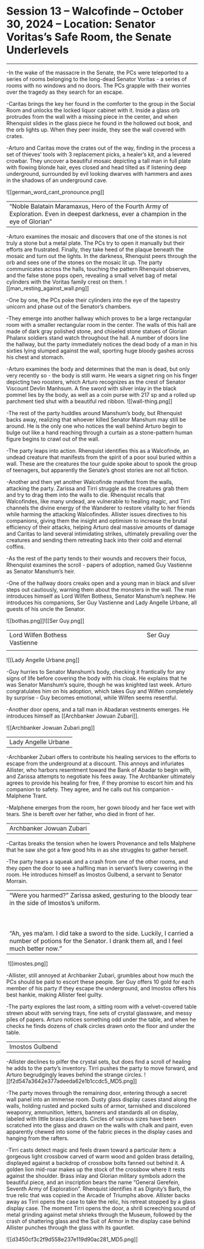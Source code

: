 # Session 13 – Walcofinde – October 30, 2024 – Location: Senator Voritas’s Safe Room, the Senate Underlevels

---

  

-In the wake of the massacre in the Senate, the PCs were teleported to a series of rooms belonging to the long-dead Senator Voritas - a series of rooms with no windows and no doors. The PCs grapple with their worries over the tragedy as they search for an escape. 

  

-Caritas brings the key her found in the comforter to the group in the Social Room and unlocks the locked liquor cabinet with it. Inside a glass orb protrudes from the wall with a missing piece in the center, and when Rhenquist slides in the glass piece he found in the hollowed out book, and the orb lights up. When they peer inside, they see the wall covered with crates. 

  

-Arturo and Caritas move the crates out of the way, finding in the process a set of thieves’ tools with 3 replacement picks, a healer’s kit, and a levered crowbar. They uncover a beautiful mosaic depicting a tall man in full plate with flowing blonde hair, eyes closed and head tilted as if listening deep underground, surrounded by evil looking dwarves with hammers and axes in the shadows of an underground cave. 

  

![[german_word_cant_pronounce.png]]

|   |
|---|
|“Noble Balatain Maramaxus, Hero of the Fourth Army of Exploration. Even in deepest darkness, ever a champion in the eye of Glorian”|

  

-Arturo examines the mosaic and discovers that one of the stones is not truly a stone but a metal plate. The PCs try to open it manually but their efforts are frustrated. Finally, they take heed of the plaque beneath the mosaic and turn out the lights. In the darkness, Rhenquist peers through the orb and sees one of the stones on the mosaic lit up. The party communicates across the halls, touching the pattern Rhenquist observes, and the false stone pops open, revealing a small velvet bag of metal cylinders with the Voritas family crest on them. ![[man_resting_against_wall.png]]

  

-One by one, the PCs poke their cylinders into the eye of the tapestry unicorn and phase out of the Senator’s chambers. 

  

-They emerge into another hallway which proves to be a large rectangular room with a smaller rectangular room in the center. The walls of this hall are made of dark gray polished stone, and chiseled stone statues of Glorian Phalanx soldiers stand watch throughout the hall. A number of doors line the hallway, but the party immediately notices the dead body of a man in his sixties lying slumped against the wall, sporting huge bloody gashes across his chest and stomach. 

  

-Arturo examines the body and determines that the man is dead, but only very recently so - the body is still warm. He wears a signet ring on his finger depicting two roosters, which Arturo recognizes as the crest of Senator Viscount Devlin Manhsum. A fine sword with silver inlay in the black pommel lies by the body, as well as a coin purse with 217 sp and a rolled up parchment tied shut with a beautiful red ribbon. ![[wall-thing.png]]

  

-The rest of the party huddles around Manshum’s body, but Rhenquist backs away, realizing that whoever killed Senator Manshum may still be around. He is the only one who notices the wall behind Arturo begin to bulge out like a hand reaching through a curtain as a stone-pattern human figure begins to crawl out of the wall. 

  

-The party leaps into action. Rhenquist identifies this as a Walcofinde, an undead creature that manifests from the spirit of a poor soul buried within a wall. These are the creatures the tour guide spoke about to spook the group of teenagers, but apparently the Senate’s ghost stories are not all fiction. 

  

-Another and then yet another Walcofinde manifest from the walls, attacking the party. Zarissa and Tirri struggle as the creatures grab them and try to drag them into the walls to die. Rhenquist recalls that Walcofindes, like many undead, are vulnerable to healing magic, and Tirri channels the divine energy of the Wanderer to restore vitality to her friends while harming the attacking Walcofindes. Allister issues directives to his companions, giving them the insight and optimism to increase the brutal efficiency of their attacks, helping Arturo deal massive amounts of damage and Caritas to land several intimidating strikes, ultimately prevailing over the creatures and sending them retreating back into their cold and eternal coffins. 

  

-As the rest of the party tends to their wounds and recovers their focus, Rhenquist examines the scroll - papers of adoption, named Guy Vastienne as Senator Manshum’s heir. 

  

-One of the hallway doors creaks open and a young man in black and silver steps out cautiously, warning them about the monsters in the wall. The man introduces himself as Lord Wilfen Bothess, Senator Manshum’s nephew. He introduces his companions, Ser Guy Vastienne and Lady Angelle Urbane, all guests of his uncle the Senator. 

  
  
![[bothas.png]]![[Ser Guy.png]]

  

  
  
  
  

|                                                                                       |
| ------------------------------------------------------------------------------------- |
| Lord Wilfen Bothess                                                 Ser Guy Vastienne |
|                                                                                       |

  
![[Lady Angelle Urbane.png]]

-Guy hurries to Senator Manshum’s body, checking it frantically for any signs of life before covering the body with his cloak. He explains that he was Senator Manshum’s squire, though he was knighted last week. Arturo congratulates him on his adoption, which takes Guy and Wilfen completely by surprise - Guy becomes emotional, while Wilfen seems resentful. 

  

-Another door opens, and a tall man in Abadaran vestments emerges. He introduces himself as [[Archbanker Jowuan Zubari]]. 

  
![[Archbanker Jowuan Zubari.png]]

|   |
|---|
|Lady Angelle Urbane|

  

-Archbanker Zubari offers to contribute his healing services to the efforts to escape from the underground at a discount. This annoys and infuriates Allister, who harbors resentment toward the Bank of Abadar to begin with, and Zarissa attempts to negotiate his fees away. The Archbanker ultimately agrees to provide his healing for free, if they promise to escort him and his companion to safety. They agree, and he calls out his companion - Malphene Trant. 

  

-Malphene emerges from the room, her gown bloody and her face wet with tears. She is bereft over her father, who died in front of her.

|   |
|---|
|Archbanker Jowuan Zubari|

  

-Caritas breaks the tension when he lowers Provenance and tells Malphene that he saw she got a few good hits in as she struggles to gather herself. 

  

-The party hears a squeak and a crash from one of the other rooms, and they open the door to see a halfling man in servant’s livery cowering in the room. He introduces himself as Imostos Gulbend, a servant to Senator Morrain. 

  

|   |
|---|
|“Were you harmed?” Zarissa asked, gesturing to the bloody tear in the side of Imostos’s uniform. <br><br>  <br><br>“Ah, yes ma’am. I did take a sword to the side. Luckily, I carried a number of potions for the Senator. I drank them all, and I feel much better now.”|

 ![[imostes.png]]

-Allister, still annoyed at Archbanker Zubari, grumbles about how much the PCs should be paid to escort these people. Ser Guy offers 10 gold for each member of his party if they escape the underground, and Imostos offers his best hankie, making Allister feel guilty. 

  

-The party explores the last room, a sitting room with a velvet-covered table strewn about with serving trays, fine sets of crystal glassware, and messy piles of papers. Arturo notices something odd under the table, and when he checks he finds dozens of chalk circles drawn onto the floor and under the table.

|   |
|---|
|Imostos Gulbend|

  

-Allister declines to pilfer the crystal sets, but does find a scroll of healing he adds to the party’s inventory. Tirri pushes the party to move forward, and Arturo begrudgingly leaves behind the strange circles. ![[f2d547a3642e377adeeda62e1b1ccdc5_MD5.png]]

  

-The party moves through the remaining door, entering through a secret wall panel into an immense room. Dusty glass display cases stand along the walls, holding rusted and pocked suits of armor, tarnished and discolored weaponry, ammunition, letters, banners and standards all on display, labeled with little brass placards. Circles of various sizes have been scratched into the glass and drawn on the walls with chalk and paint, even apparently chewed into some of the fabric pieces in the display cases and hanging from the rafters. 

  

-Tirri casts detect magic and feels drawn toward a particular item: a gorgeous light crossbow carved of warm wood and golden brass detailing, displayed against a backdrop of crossbow bolts fanned out behind it. A golden lion mid-roar makes up the stock of the crossbow where it rests against the shoulder. Brass inlay and Glorian military symbols adorn the beautiful piece, and an inscription bears the name “General Gerefein, Seventh Army of Exploration”. Rhenquist identifies it as Dignity’s Barb, the true relic that was copied in the Arcade of Triumphs above. Allister backs away as Tirri opens the case to take the relic, his retreat stopped by a glass display case. The moment Tirri opens the door, a shrill screeching sound of metal grinding against metal shrieks through the Museum, followed by the crash of shattering glass and the Suit of Armor in the display case behind Allister punches through the glass with its gauntlet. 

  

![[d3450cf3c2f9d558e237e119d90ac281_MD5.png]]
